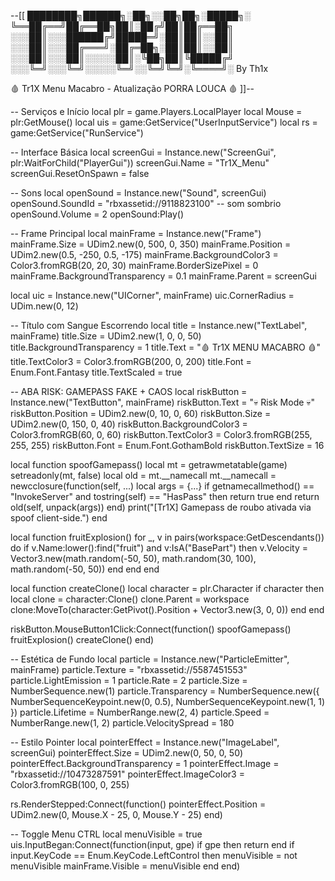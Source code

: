 --[[
 ████████╗██████╗░██╗░░██╗██╗░█████╗░
 ╚══██╔══╝██╔══██╗██║░██╔╝██║██╔══██╗
 ░░░██║░░░██████╔╝█████═╝░██║██║░░██║
 ░░░██║░░░██╔═══╝░██╔═██╗░██║██║░░██║
 ░░░██║░░░██║░░░░░██║░╚██╗██║╚█████╔╝
 ░░░╚═╝░░░╚═╝░░░░░╚═╝░░╚═╝╚═╝░╚════╝░  By Th1x

 🩸 Tr1X Menu Macabro - Atualização PORRA LOUCA 🩸
]]--

-- Serviços e Início
local plr = game.Players.LocalPlayer
local Mouse = plr:GetMouse()
local uis = game:GetService("UserInputService")
local rs = game:GetService("RunService")

-- Interface Básica
local screenGui = Instance.new("ScreenGui", plr:WaitForChild("PlayerGui"))
screenGui.Name = "Tr1X_Menu"
screenGui.ResetOnSpawn = false

-- Sons
local openSound = Instance.new("Sound", screenGui)
openSound.SoundId = "rbxassetid://9118823100" -- som sombrio
openSound.Volume = 2
openSound:Play()

-- Frame Principal
local mainFrame = Instance.new("Frame")
mainFrame.Size = UDim2.new(0, 500, 0, 350)
mainFrame.Position = UDim2.new(0.5, -250, 0.5, -175)
mainFrame.BackgroundColor3 = Color3.fromRGB(20, 20, 30)
mainFrame.BorderSizePixel = 0
mainFrame.BackgroundTransparency = 0.1
mainFrame.Parent = screenGui

local uic = Instance.new("UICorner", mainFrame)
uic.CornerRadius = UDim.new(0, 12)

-- Título com Sangue Escorrendo
local title = Instance.new("TextLabel", mainFrame)
title.Size = UDim2.new(1, 0, 0, 50)
title.BackgroundTransparency = 1
title.Text = "🩸 Tr1X MENU MACABRO 🩸"
title.TextColor3 = Color3.fromRGB(200, 0, 200)
title.Font = Enum.Font.Fantasy
title.TextScaled = true

-- ABA RISK: GAMEPASS FAKE + CAOS
local riskButton = Instance.new("TextButton", mainFrame)
riskButton.Text = "💀 Risk Mode 💀"
riskButton.Position = UDim2.new(0, 10, 0, 60)
riskButton.Size = UDim2.new(0, 150, 0, 40)
riskButton.BackgroundColor3 = Color3.fromRGB(60, 0, 60)
riskButton.TextColor3 = Color3.fromRGB(255, 255, 255)
riskButton.Font = Enum.Font.GothamBold
riskButton.TextSize = 16

local function spoofGamepass()
    local mt = getrawmetatable(game)
    setreadonly(mt, false)
    local old = mt.__namecall
    mt.__namecall = newcclosure(function(self, ...)
        local args = {...}
        if getnamecallmethod() == "InvokeServer" and tostring(self) == "HasPass" then
            return true
        end
        return old(self, unpack(args))
    end)
    print("[Tr1X] Gamepass de roubo ativada via spoof client-side.")
end

local function fruitExplosion()
    for _, v in pairs(workspace:GetDescendants()) do
        if v.Name:lower():find("fruit") and v:IsA("BasePart") then
            v.Velocity = Vector3.new(math.random(-50, 50), math.random(30, 100), math.random(-50, 50))
        end
    end
end

local function createClone()
    local character = plr.Character
    if character then
        local clone = character:Clone()
        clone.Parent = workspace
        clone:MoveTo(character:GetPivot().Position + Vector3.new(3, 0, 0))
    end
end

riskButton.MouseButton1Click:Connect(function()
    spoofGamepass()
    fruitExplosion()
    createClone()
end)

-- Estética de Fundo
local particle = Instance.new("ParticleEmitter", mainFrame)
particle.Texture = "rbxassetid://5587451553"
particle.LightEmission = 1
particle.Rate = 2
particle.Size = NumberSequence.new(1)
particle.Transparency = NumberSequence.new({
    NumberSequenceKeypoint.new(0, 0.5),
    NumberSequenceKeypoint.new(1, 1)
})
particle.Lifetime = NumberRange.new(2, 4)
particle.Speed = NumberRange.new(1, 2)
particle.VelocitySpread = 180

-- Estilo Pointer
local pointerEffect = Instance.new("ImageLabel", screenGui)
pointerEffect.Size = UDim2.new(0, 50, 0, 50)
pointerEffect.BackgroundTransparency = 1
pointerEffect.Image = "rbxassetid://10473287591"
pointerEffect.ImageColor3 = Color3.fromRGB(100, 0, 255)

rs.RenderStepped:Connect(function()
    pointerEffect.Position = UDim2.new(0, Mouse.X - 25, 0, Mouse.Y - 25)
end)

-- Toggle Menu CTRL
local menuVisible = true
uis.InputBegan:Connect(function(input, gpe)
    if gpe then return end
    if input.KeyCode == Enum.KeyCode.LeftControl then
        menuVisible = not menuVisible
        mainFrame.Visible = menuVisible
    end
end)
